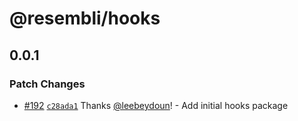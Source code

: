 # @resembli/hooks

## 0.0.1
### Patch Changes



- [#192](https://github.com/Resembli/ui/pull/192) [`c28ada1`](https://github.com/Resembli/ui/commit/c28ada1c3200c5631dd1a53e967922323769a344) Thanks [@leebeydoun](https://github.com/leebeydoun)! - Add initial hooks package
